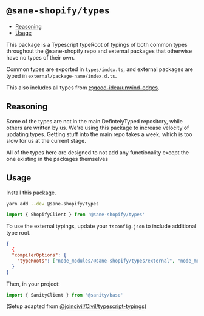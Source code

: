 # `@sane-shopify/types`

<!-- toc -->
- [Reasoning](#reasoning)
- [Usage](#usage)

<!-- tocstop -->
This package is a Typescript typeRoot of typings of both common types throughout the @sane-shopify repo and external packages that otherwise have no types of their own.

Common types are exported in `types/index.ts`, and external packages are typed in `external/package-name/index.d.ts`.

This also includes all types from [@good-idea/unwind-edges](https://www.github.com/good-idea/unwind-edges).

## Reasoning

Some of the types are not in the main DefintelyTyped repository, while others are written by us.
We're using this package to increase velocity of updating types. Getting stuff into the main repo takes a week,
which is too slow for us at the current stage.

All of the types here are designed to not add any functionality except the one existing in the packages themselves

## Usage

Install this package.

```bash
yarn add --dev @sane-shopify/types
```

```ts
import { ShopifyClient } from '@sane-shopify/types'
```

To use the external typings, update your `tsconfig.json` to include additional type root.

```json
{
  {
  "compilerOptions": {
    "typeRoots": ["node_modules/@sane-shopify/types/external", "node_modules/@types"]
  }
}
```

Then, in your project:

```ts
import { SanityClient } from '@sanity/base'
```

(Setup adapted from [@joincivil/Civil/typescript-typings](https://github.com/joincivil/Civil/tree/master/packages/typescript-typings))
